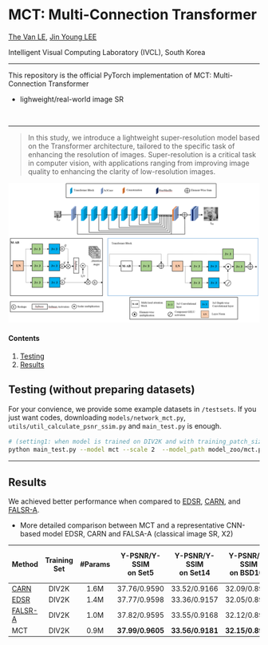 # MCT: Multi-Connection Transformer
[The Van LE](https://vvvanthe.github.io), [Jin Young LEE](https://sites.google.com/view/ivcl/research?authuser=0/)

Intelligent Visual Computing Laboratory (IVCL), South Korea

---



This repository is the official PyTorch implementation of MCT: Multi-Connection Transformer
- lighweight/real-world image SR
</br>


---

> In this study, we introduce a lightweight super-resolution model based on the Transformer architecture, tailored to the specific task of enhancing the resolution of images. Super-resolution is a critical task in computer vision, with applications ranging from improving image quality to enhancing the clarity of low-resolution images.
><p align="center">
  <img width="800" src="figs/mct.png">
</p>



#### Contents


1. [Testing](#Testing)
1. [Results](#Results)




## Testing (without preparing datasets)
For your convience, we provide some example datasets in `/testsets`. 
If you just want codes, downloading `models/network_mct.py`, `utils/util_calculate_psnr_ssim.py` and `main_test.py` is enough.


```bash
# (setting1: when model is trained on DIV2K and with training_patch_size=48)
python main_test.py --model mct --scale 2  --model_path model_zoo/mct.pth --folder_lq testsets/LR/LRBI/set5/x2/ --folder_gt testsets/HR/set5/x2/
```

---

## Results
We achieved better performance when compared to [EDSR](https://github.com/sanghyun-son/EDSR-PyTorch), [CARN](https://github.com/nmhkahn/CARN-pytorch), and [FALSR-A](https://github.com/xiaomi-automl/FALSR).


  
- More detailed comparison between MCT and a representative CNN-based model EDSR, CARN and FALSA-A (classical image SR, X2)

| Method                                               | Training Set    | #Params | Y-PSNR/Y-SSIM <br /> on Set5 | Y-PSNR/Y-SSIM <br /> on Set14 | Y-PSNR/Y-SSIM <br /> on BSD100 | Y-PSNR/Y-SSIM <br /> on Urban100 | Y-PSNR/Y-SSIM <br /> on Manga109 |
|:-----------------------------------------------------| :---:        |:-------:|:----------------------------:|:-----------------------------:|:------------------------------:|:--------------------------------:|:--------------------------------:|
| [CARN](https://github.com/nmhkahn/CARN-pytorch)      | DIV2K |  1.6M   |         37.76/0.9590         |         33.52/0.9166          |          32.09/0.8978          |           31.92/0.9256           |           38.36/0.9765           | 
| [EDSR](https://github.com/sanghyun-son/EDSR-PyTorch) | DIV2K |  1.4M   |         37.77/0.9598         |         33.36/0.9157          |          32.05/0.8980          |           31.55/0.9228           |           38.01/0.9757           | 
| [FALSR-A](https://github.com/xiaomi-automl/FALSR)    | DIV2K |  1.0M   |       37.82/0.9595	       |      33.55/0.9168        |          32.12/0.8987          |         31.93/0.9256       |              --/--               | 
| MCT                                                  | DIV2K |  0.9M   |       **37.99/0.9605**       |       **33.56/0.9181**        |        **32.15/0.8993**        |         **32.11/0.9281**         |         **38.76/0.9773**         | 






